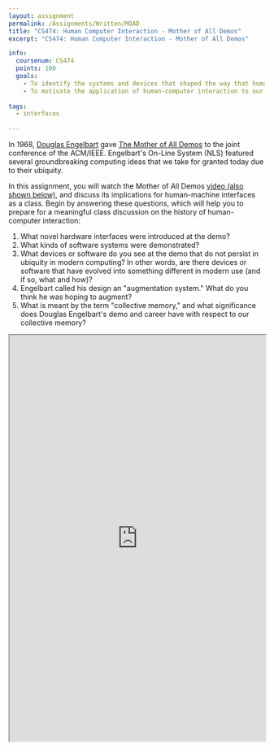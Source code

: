 ```yaml
---
layout: assignment
permalink: /Assignments/Written/MOAD
title: "CS474: Human Computer Interaction - Mother of All Demos"
excerpt: "CS474: Human Computer Interaction - Mother of All Demos"

info:
  coursenum: CS474
  points: 100
  goals:
    - To identify the systems and devices that shaped the way that humans engage with modern technology
    - To motivate the application of human-computer interaction to our collective humanity thorugh the systems to augment the development of augmentation systems
      
tags:
  - interfaces
  
---
```


In 1968, [Douglas Engelbart](https://en.wikipedia.org/wiki/Douglas_Engelbart) gave [The Mother of All Demos](https://en.wikipedia.org/wiki/The_Mother_of_All_Demos) to the joint conference of the ACM/IEEE.  Engelbart's On-Line System (NLS) featured several groundbreaking computing ideas that we take for granted today due to their ubiquity.  

In this assignment, you will watch the Mother of All Demos [video (also shown below)](https://dougengelbart.org/content/view/374/), and discuss its implications for human-machine interfaces as a class.  Begin by answering these questions, which will help you to prepare for a meaningful class discussion on the history of human-computer interaction:

1. What novel hardware interfaces were introduced at the demo?
2. What kinds of software systems were demonstrated?
3. What devices or software do you see at the demo that do not persist in ubiquity in modern computing?  In other words, are there devices or software that have evolved into something different in modern use (and if so, what and how)?
4. Engelbart called his design an "augmentation system."  What do you think he was hoping to augment?
5. What is meant by the term "collective memory," and what significance does Douglas Engelbart's demo and career have with respect to our collective memory?

<iframe src="https://dougengelbart.org/content/view/374/" width="100%" height="800"></iframe>
